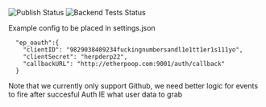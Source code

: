 ![Publish Status](https://github.com/ether/ep_oauth/workflows/Node.js%20Package/badge.svg) ![Backend Tests Status](https://github.com/ether/ep_oauth/workflows/Backend%20tests/badge.svg)

Example config to be placed in settings.json
```
  "ep_oauth":{
    "clientID": "9829038409234fuckingnumbersandl1e1tt1er1s111yo",
    "clientSecret": "herpderp22",
    "callbackURL": "http://etherpoop.com:9001/auth/callback"
  }
```

Note that we currently only support Github, we need better logic for events to fire after succesful Auth IE what user data to grab


